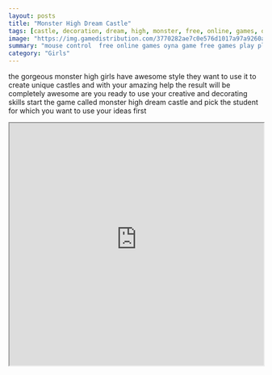 ```yaml
---
layout: posts
title: "Monster High Dream Castle"
tags: [castle, decoration, dream, high, monster, free, online, games, oyna, game, free, games, play, play, games]
image: "https://img.gamedistribution.com/3770282ae7c0e576d1017a97a9260a3f.jpg"
summary: "mouse control  free online games oyna game free games play play games"
category: "Girls"
---
```


the gorgeous monster high girls have awesome style they want to use it to create unique castles and with your amazing help the result will be completely awesome are you ready to use your creative and decorating skills start the game called monster high dream castle and pick the student for which you want to use your ideas first

<iframe width="100%" height="480px;" src="https://flash.gamedistribution.com?game=3770282ae7c0e576d1017a97a9260a3f"></iframe>